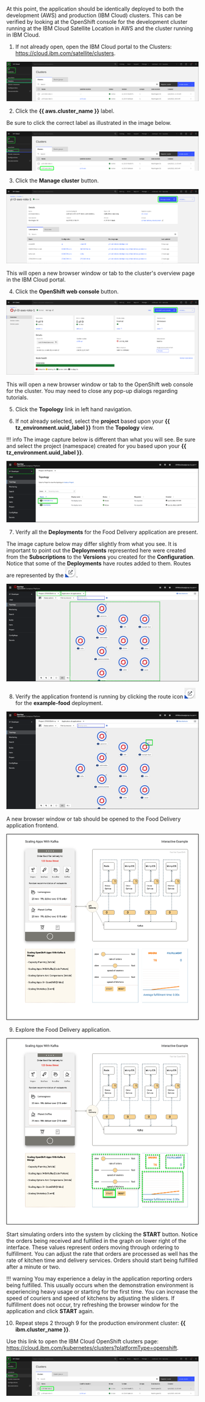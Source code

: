 At this point, the application should be identically deployed to both the development (AWS) and production (IBM Cloud) clusters. This can be verified by looking at the OpenShift console for the development cluster running at the IBM Cloud Satellite Location in AWS and the cluster running in IBM Cloud.

1. If not already open, open the IBM Cloud portal to the Clusters: <a href="https://cloud.ibm.com/satellite/clusters" target="_blank">https://cloud.ibm.com/satellite/clusters</a>.

![](_attachments/0122-ClustersList.png)

2. Click the **{{ aws.cluster_name }}** label.

Be sure to click the correct label as illustrated in the image below.

![](_attachments/0122-ClustersList-AWS.png)

3. Click the **Manage cluster** button.

![](_attachments/0122-Cluster-AWS.png)

This will open a new browser window or tab to the cluster's overview page in the IBM Cloud portal.

4. Click the **OpenShift web console** button.

![](_attachments/0122-ClusterOverview-AWS.png)

This will open a new browser window or tab to the OpenShift web console for the cluster. You may need to close any pop-up dialogs regarding tutorials.

5. Click the **Topology** link in left hand navigation.

6. If not already selected, select the **project** based upon your **{{ tz_environment.uuid_label }}** from the **Topology** view.

!!! info
    The image capture below is different than what you will see. Be sure and select the project (namespace) created for you based upon your **{{ tz_environment.uuid_label }}**.

![](_attachments/0122-OS-SelectProject.png)

7. Verify all the **Deployments** for the Food Delivery application are present.

The image capture below may differ slightly from what you see. It is important to point out the **Deployments** represented here were created from the **Subscriptions** to the **Versions** you created for the **Configuration**. Notice that some of the **Deployments** have routes added to them. Routes are represented by the ![](_attachments/routeIcon.png).

![](_attachments/0122-OS-FD-Deployments.png)

8. Verify the application frontend is running by clicking the route icon ![](_attachments/routeIcon.png) for the **example-food** deployment.

![](_attachments/0122-OS-FD-DeploymentsRoute.png)

A new browser window or tab should be opened to the Food Delivery application frontend.

![](_attachments/0122-OS-FD-FrontEnd-Application.png)

9. Explore the Food Delivery application.

![](_attachments/0122-OS-FD-FrontEnd-Application-2.png)

Start simulating orders into the system by clicking the **START** button. Notice the orders being received and fulfilled in the graph on lower right of the interface. These values represent orders moving through ordering to fulfillment. You can adjust the rate that orders are processed as well has the rate of kitchen time and delivery services. Orders should start being fulfilled after a minute or two.

!!! warning
    You may experience a delay in the application reporting orders being fulfilled. This usually occurs when the demonstration environment is experiencing heavy usage or starting for the first time. You can increase the speed of couriers and speed of kitchens by adjusting the sliders. If fulfillment does not occur, try refreshing the browser window for the application and click **START** again.

10. Repeat steps 2 through 9 for the production environment cluster: **{{ ibm.cluster_name }}**.

Use this link to open the IBM Cloud OpenShift clusters page: <a href="https://cloud.ibm.com/kubernetes/clusters?platformType=openshift" target="_blank">https://cloud.ibm.com/kubernetes/clusters?platformType=openshift</a>.

![](_attachments/0122-AllOpenShiftClusters.png)

